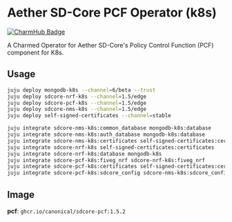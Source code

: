 # Aether SD-Core PCF Operator (k8s)
[![CharmHub Badge](https://charmhub.io/sdcore-pcf-k8s/badge.svg)](https://charmhub.io/sdcore-pcf-k8s)

A Charmed Operator for Aether SD-Core's Policy Control Function (PCF) component for K8s. 

## Usage

```bash
juju deploy mongodb-k8s --channel=6/beta --trust
juju deploy sdcore-nrf-k8s --channel=1.5/edge
juju deploy sdcore-pcf-k8s --channel=1.5/edge 
juju deploy sdcore-nms-k8s --channel=1.5/edge
juju deploy self-signed-certificates --channel=stable

juju integrate sdcore-nms-k8s:common_database mongodb-k8s:database
juju integrate sdcore-nms-k8s:auth_database mongodb-k8s:database
juju integrate sdcore-nms-k8s:certificates self-signed-certificates:certificates
juju integrate sdcore-nrf-k8s self-signed-certificates:certificates
juju integrate sdcore-nrf-k8s:database mongodb-k8s
juju integrate sdcore-pcf-k8s:fiveg_nrf sdcore-nrf-k8s:fiveg_nrf
juju integrate sdcore-pcf-k8s:certificates self-signed-certificates:certificates
juju integrate sdcore-pcf-k8s:sdcore_config sdcore-nms-k8s:sdcore_config
```

## Image

**pcf**: `ghcr.io/canonical/sdcore-pcf:1.5.2`

